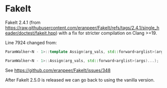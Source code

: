 # FakeIt

FakeIt 2.4.1 (from <https://raw.githubusercontent.com/eranpeer/FakeIt/refs/tags/2.4.1/single_header/doctest/fakeit.hpp>)
with a fix for stricter compilation on Clang >=19.

Line 7924 changed from:

```cpp
ParamWalker<N - 1>::template Assign(arg_vals, std::forward<arglist>(args)...);
```

```cpp
ParamWalker<N - 1>::Assign(arg_vals, std::forward<arglist>(args)...);
```

See <https://github.com/eranpeer/FakeIt/issues/348>

After FakeIt 2.5.0 is released we can go back to using the vanilla version.
